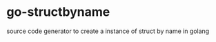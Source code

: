go-structbyname
===============

source code generator to create a instance of struct by name in golang
